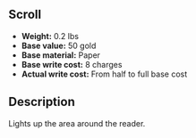 ## Scroll
- **Weight:** 0.2 lbs
- **Base value:** 50 gold
- **Base material:** Paper
- **Base write cost:** 8 charges
- **Actual write cost:** From half to full base cost
## Description
Lights up the area around the reader.
